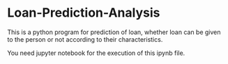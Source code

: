 # Loan-Prediction-Analysis

This is a python program for prediction of loan, whether loan can be given to the person or not according to their characteristics.

You need jupyter notebook for the execution of this ipynb file.
